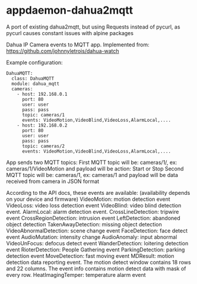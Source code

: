 # appdaemon-dahua2mqtt
A port of existing dahua2mqtt, but using Requests instead of pycurl, as pycurl causes constant issues with alpine packages

Dahua IP Camera events to MQTT app. Implemented from: https://github.com/johnnyletrois/dahua-watch

Example configuration:
```
DahuaMQTT:
  class: DahuaMQTT
  module: dahua_mqtt
  cameras:
    - host: 192.168.0.1
      port: 80
      user: user
      pass: pass
      topic: cameras/1
      events: VideoMotion,VideoBlind,VideoLoss,AlarmLocal,....
    - host: 192.168.0.2
      port: 80
      user: user
      pass: pass
      topic: cameras/2
      events: VideoMotion,VideoBlind,VideoLoss,AlarmLocal,....
```

App sends two MQTT topics:
First MQTT topic will be: cameras/1/<event>, ex: cameras/1/VideoMotion and payload will be action: Start or Stop
Second MQTT topic will be: cameras/1, ex: cameras/1 and payload will be data received from camera in JSON format

According to the API docs, these events are available: (availability depends on your device and firmware)
        VideoMotion: motion detection event
        VideoLoss: video loss detection event
        VideoBlind: video blind detection event.
        AlarmLocal: alarm detection event.
        CrossLineDetection: tripwire event
        CrossRegionDetection: intrusion event
        LeftDetection: abandoned object detection
        TakenAwayDetection: missing object detection
        VideoAbnormalDetection: scene change event
        FaceDetection: face detect event
        AudioMutation: intensity change
        AudioAnomaly: input abnormal
        VideoUnFocus: defocus detect event
        WanderDetection: loitering detection event
        RioterDetection: People Gathering event
        ParkingDetection: parking detection event
        MoveDetection: fast moving event
        MDResult: motion detection data reporting event. The motion detect window contains 18 rows and 22 columns. The event info contains motion detect data with mask of every row.
        HeatImagingTemper: temperature alarm event

